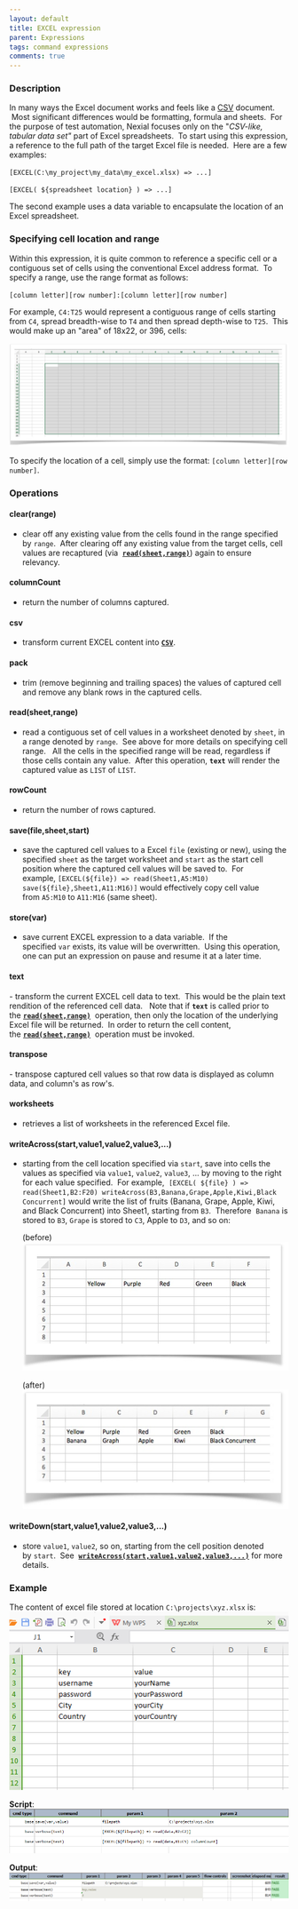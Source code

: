 ```yaml
---
layout: default
title: EXCEL expression
parent: Expressions
tags: command expressions
comments: true
---
```



### Description
In many ways the Excel document works and feels like a [CSV](CSVexpression) document.  Most significant differences 
would be formatting, formula and sheets.  For the purpose of test automation, Nexial focuses only on the 
"_CSV-like, tabular data set"_ part of Excel spreadsheets.  To start using this expression, a reference to the full 
path of the target Excel file is needed.  Here are a few examples:

`[EXCEL(C:\my_project\my_data\my_excel.xlsx) => ...]`

`[EXCEL( ${spreadsheet location} ) => ...]` 

The second example uses a data variable to encapsulate the location of an Excel spreadsheet.


### Specifying cell location and range
Within this expression, it is quite common to reference a specific cell or a contiguous set of cells using the 
conventional Excel address format.  To specify a range, use the range format as follows:

`[column letter][row number]:[column letter][row number]`

For example, `C4:T25` would represent a contiguous range of cells starting from `C4`, spread breadth-wise to `T4` and 
then spread depth-wise to `T25`.  This would make up an "area" of 18x22, or 396, cells:

![](image/EXCELexpression_01.png)

To specify the location of a cell, simply use the format: `[column letter][row number]`.


### Operations
#### clear(range)
- clear off any existing value from the cells found in the range specified by `range`.  After 
  clearing off any existing value from the target cells, cell values are recaptured (via 
  **[`read(sheet,range)`](#read(sheet,range))**) again to ensure relevancy.

#### columnCount
- return the number of columns captured.

#### csv
- transform current EXCEL content into **[`CSV`](CSVexpression)**.

#### pack
- trim (remove beginning and trailing spaces) the values of captured cell and remove any blank rows in 
  the captured cells.

#### read(sheet,range)
- read a contiguous set of cell values in a worksheet denoted by `sheet`, in a range 
  denoted by `range`.  See above for more details on specifying cell range.   All the cells in the specified range 
  will be read, regardless if those cells contain any value.  After this operation, **`text`** will render the 
  captured value as `LIST` of `LIST`.

#### rowCount
- return the number of rows captured.

#### save(file,sheet,start)
- save the captured cell values to a Excel `file` (existing or new), using the 
  specified `sheet` as the target worksheet and `start` as the start cell position where the captured cell values will 
  be saved to.  For example, `[EXCEL(${file}) => read(Sheet1,A5:M10) save(${file},Sheet1,A11:M16)]` would effectively 
  copy cell value from `A5:M10` to `A11:M16` (same sheet).

#### store(var)
- save current EXCEL expression to a data variable.  If the specified `var` exists, its value will 
  be overwritten.  Using this operation, one can put an expression on pause and resume it at a later time.
    
#### text
- transform the current EXCEL cell data to text.  This would be the plain text rendition of the 
  referenced cell data.   Note that if **`text`** is called prior to the **[`read(sheet,range)`](#read(sheet,range))** 
  operation, then only the location of the underlying Excel file will be returned.  In order to return the cell 
  content, the **[`read(sheet,range)`](#read(sheet,range))**  operation must be invoked.

#### transpose
- transpose captured cell values so that row data is displayed as column data, and column's as row's.

#### worksheets
- retrieves a list of worksheets in the referenced Excel file.
    
#### writeAcross(start,value1,value2,value3,...)
- starting from the cell location specified via `start`, save 
  into cells the values as specified via `value1`, `value2`, `value3`, ... by moving to the right for each value 
  specified.  For example, 
  `[EXCEL( ${file} ) => read(Sheet1,B2:F20) writeAcross(B3,Banana,Grape,Apple,Kiwi,Black Concurrent]` would write 
  the list of fruits (Banana, Grape, Apple, Kiwi, and Black Concurrent) into Sheet1, starting from `B3`.  Therefore 
  `Banana` is stored to `B3`, `Grape` is stored to `C3`, Apple to `D3`, and so on:
    
  (before)  
  ![](image/EXCELexpression_02.png)  

  (after)  
  ![](image/EXCELexpression_03.png)

#### writeDown(start,value1,value2,value3,...)
- store `value1`, `value2`, so on, starting from the cell position denoted by `start`.  See 
  **[`writeAcross(start,value1,value2,value3,...)`](#writeacross(start,value1,value2,value3,...))** for more details.


### Example
The content of excel file stored at location `C:\projects\xyz.xlsx` is:
![](image/EXCELexpression_04.png)
 
**Script**:<br/>
![Script](image/EXCELexpression_05.png)

**Output**:<br/>
![Output](image/EXCELexpression_06.png)
